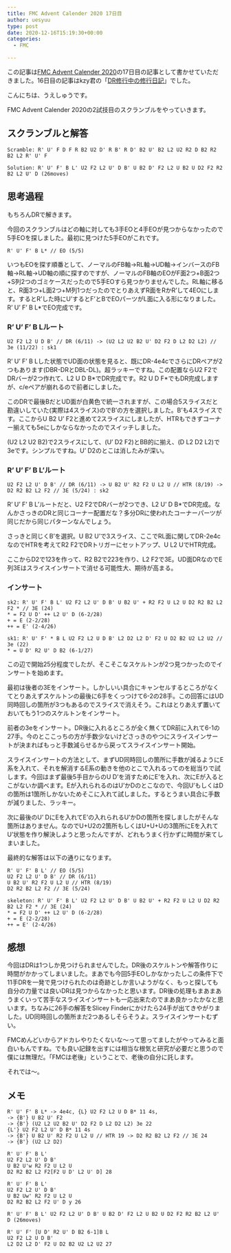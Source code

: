 ```yaml
---
title: FMC Advent Calender 2020 17日目
author: uesyuu
type: post
date: 2020-12-16T15:19:30+00:00
categories:
  - FMC

---
```

この記事は[FMC Advent Calender 2020][1]の17日目の記事として書かせていただきました。16日目の記事はkzy君の「[DR修行中の修行日記][2]」でした。

こんにちは、うえしゅうです。

FMC Advent Calender 2020の2試技目のスクランブルをやっていきます。

## スクランブルと解答

<pre class="wp-block-code"><code>Scramble: R' U' F D F R B2 U2 D' R B' R D' B2 U' B2 L2 U2 R2 D B2 R2 B2 L2 R' U' F</code></pre>

<pre class="wp-block-code"><code>Solution: R' U' F' B L' U2 F2 L2 U' D B' U B2 D' F2 L2 U B2 U D2 F2 R2 B2 L2 U' D (26moves)</code></pre>

## 思考過程

もちろんDRで解きます。

今回のスクランブルはどの軸に対しても3手EOと4手EOが見つからなかったので5手EOを探しました。最初に見つけた5手EOがこれです。

<pre class="wp-block-code"><code>R' U' F' B L* // EO (5/5)</code></pre>

いつもEOを探す順番として、ノーマルのFB軸→RL軸→UD軸→インバースのFB軸→RL軸→UD軸の順に探すのですが、ノーマルのFB軸のEOがF面2つ+B面2つ+S列2つのゴミケースだったので5手EOすら見つかりませんでした。RL軸に移ると、R面3つ+L面2つ+M列1つだったのでとりあえずR面をRかR&#8217;して4EOにします。するとR&#8217;した時にU&#8217;するとF&#8217;とBでEOパーツがL面に入る形になりました。R&#8217; U&#8217; F&#8217; B L*でEO完成です。

### R&#8217; U&#8217; F&#8217; B Lルート

<pre class="wp-block-code"><code>U2 F2 L2 U D B' // DR (6/11) -> (U2 L2 U2 B2 U' D2 F2 D L2 D2 L2) // 3e (11/22) : sk1</code></pre>

R&#8217; U&#8217; F&#8217; B Lした状態でUD面の状態を見ると、既にDR-4e4cでさらにDRペアが2つもあります(DBR-DRとDBL-DL)。超ラッキーですね。この配置ならU2 F2でDRバーが2つ作れて、L2 U D B\*でDR完成です。R2 U D F\*でもDR完成しますが、c/eペアが崩れるので前者にしました。

このDRで最後BだとUD面が白黄色で統一されますが、この場合5スライスだと勘違いしていた(実際は4スライス)のでB&#8217;の方を選択しました。B&#8217;も4スライスです。ここからU B2 U&#8217; F2と進めて2スライスにしましたが、HTRもできずコーナー揃えても5eにしかならなかったのでスイッチしました。

(U2 L2 U2 B2)で2スライスにして、(U&#8217; D2 F2)とBB的に揃え、(D L2 D2 L2)で3eです。シンプルですね。U&#8217; D2のとこは消したみが深い。

### R&#8217; U&#8217; F&#8217; B L&#8217;ルート

<pre class="wp-block-code"><code>U2 F2 L2 U' D B' // DR (6/11) -> U B2 U' R2 F2 U L2 U // HTR (8/19) -> D2 R2 B2 L2 F2 // 3E (5/24) : sk2</code></pre>

R&#8217; U&#8217; F&#8217; B L&#8217;ルートだと、U2 F2でDRバーが2つでき、L2 U&#8217; D B*でDR完成。なんかさっきのDRと同じコーナー配置だな？多分DRに使われたコーナーパーツが同じだから同じパターンなんでしょう。

さっきと同じくB&#8217;を選択。U B2 U&#8217;で3スライス、ここでRL面に関してDR-2e4cなのでHTRを考えてR2 F2でDRトリガーにセットアップ、U L2 UでHTR完成。

ここからD2で123を作って、R2 B2で223を作り、L2 F2で3E。UD面DRなのでE列3Eはスライスインサートで消せる可能性大、期待が高まる。

### インサート

<pre class="wp-block-code"><code>sk2: R' U' F' B L' U2 F2 L2 U' D B' U B2 U' + R2 F2 U L2 U D2 R2 B2 L2 F2 * // 3E (24)
* = F2 U D' ++ L2 U' D (6-2/28)
+ = E (2-2/28)
++ = E' (2-4/26)
 
sk1: R' U' F' * B L U2 F2 L2 U D B' L2 D2 L2 D' F2 U D2 B2 U2 L2 U2 // 3e (22)
* = U D' R2 U' D B2 (6-1/27)</code></pre>

この辺で開始25分程度でしたが、そこそこなスケルトンが2つ見つかったのでインサートを始めます。

最初は後者の3Eをインサート。しかしいい具合にキャンセルするところがなくてとりあえずスケルトンの最後に6手をくっつけて6-2の28手。この回答にはUD同時回しの箇所が3つもあるのでスライスで消えそう。これはとりあえず置いておいてもう1つのスケルトンをインサート。

前者の3eをインサート。DR後に入れるところが全く無くてDR前に入れて6-1の27手。今のとここっちの方が手数少ないけどさっきのやつにスライスインサートが決まればもっと手数減らせるから戻ってスライスインサート開始。

スライスインサートの方法として、まずUD同時回しの箇所に手数が減るようにE系を入れて、それを解消するE系の動きを他のとこで入れるってのを総当りで試します。今回はまず最後5手目からのU D&#8217;を消すためにE&#8217;を入れ、次にEが入るとこがないか調べます。Eが入れられるのはU&#8217;かDのとこなので、今回U&#8217;もしくはDの箇所は1箇所しかないためそこに入れて試しました。するとうまい具合に手数が減りました、ラッキー。

次に最後のU&#8217; DにEを入れてE&#8217;の入れられるU&#8217;かDの箇所を探しましたがそんな箇所はありません。なのでU+U2の2箇所もしくはU+U+Uの3箇所にEを入れてU&#8217;状態を作り解決しようと思ったんですが、どれもうまく行かずに時間が来てしまいました。

最終的な解答は以下の通りになります。

<pre class="wp-block-code"><code>R' U' F' B L' // EO (5/5)
U2 F2 L2 U' D B' // DR (6/11)
U B2 U' R2 F2 U L2 U // HTR (8/19)
D2 R2 B2 L2 F2 // 3E (5/24)
 
skeleton: R' U' F' B L' U2 F2 L2 U' D B' U B2 U' + R2 F2 U L2 U D2 R2 B2 L2 F2 * // 3E (24)
* = F2 U D' ++ L2 U' D (6-2/28)
+ = E (2-2/28)
++ = E' (2-4/26)</code></pre>

## 感想

今回はDRは1つしか見つけられませんでした。DR後のスケルトンや解答作りに時間がかかってしまいました。まあでも今回5手EOしかなかったしこの条件下で11手DRを一発で見つけられたのは奇跡としか言いようがなく、もっと探しても自分の力量では良いDRは見つからなかったと思います。DR後の処理もまあまあうまくいって苦手なスライスインサートも一応出来たのでまあ良かったかなと思います。ちなみに26手の解答をSlicey Finderにかけたら24手が出てきやがりました。UD同時回しの箇所まだ2つあるしそらそうよ。スライスインサートむずい。

FMCめんどいからアドカレやりたくないな〜って思ってましたがやってみると面白いもんですね。でも良い記録を出すには相当な根気と研究が必要だと思うので僕には無理だ。「FMCは老後」ということで、老後の自分に託します。

それでは〜。

## メモ

<pre class="wp-block-code"><code>R' U' F' B L* -> 4e4c, {L} U2 F2 L2 U D B* 11 4s, 
-> {B'} U B2 U' F2
-> {B'} (U2 L2 U2 B2 U' D2 F2 D L2 D2 L2) 3e 22
{L'} U2 F2 L2 U' D B* 11 4s
-> {B'} U B2 U' R2 F2 U L2 U // HTR 19 -> D2 R2 B2 L2 F2 // 3E 24
-> {B'} (U2 L2 D2)
 
R' U' F' B L'
U2 F2 L2 U' D B'
U B2 U'w R2 F2 U L2 U
D2 R2 B2 L2 F2&#91;F2 U D' L2 U' D] 28
 
R' U' F' B L'
U2 F2 L2 U' D B'
U B2 Uw' R2 F2 U L2 U
D2 R2 B2 L2 F2 U' D y 26
 
R' U' F' B L' U2 F2 L2 U' D B' U B2 D' F2 L2 U B2 U D2 F2 R2 B2 L2 U' D (26moves)
 
R' U' F' &#91;U D' R2 U' D B2 6-1]B L
U2 F2 L2 U D B'
L2 D2 L2 D' F2 U D2 B2 U2 L2 U2 27</code></pre>

 [1]: https://adventar.org/calendars/5168
 [2]: https://kzykzy33550336.blogspot.com/2020/12/dr.html?m=1